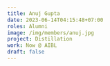 ```yaml
---
title: Anuj Gupta
date: 2023-06-14T04:15:48+07:00
roles: Alumni
image: /img/members/anuj.jpg
project: Distillation
work: Now @ AIBL
draft: false
---
```



